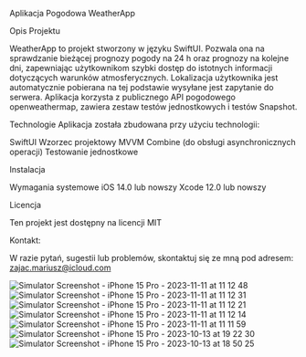 Aplikacja Pogodowa WeatherApp

Opis Projektu

WeatherApp to projekt stworzony w języku SwiftUI. Pozwala ona na sprawdzanie bieżącej prognozy pogody na 24 h  oraz prognozy na kolejne dni, zapewniając użytkownikom szybki dostęp do istotnych informacji dotyczących warunków atmosferycznych.
Lokalizacja użytkownika jest automatycznie pobierana na tej podstawie wysyłane jest zapytanie do serwera. 
Aplikacja korzysta z publicznego API pogodowego openweathermap,  zawiera zestaw testów jednostkowych i testów Snapshot. 

Technologie
Aplikacja została zbudowana przy użyciu technologii:

SwiftUI
Wzorzec projektowy MVVM
Combine (do obsługi asynchronicznych operacji)
Testowanie jednostkowe

Instalacja

Wymagania systemowe
iOS 14.0 lub nowszy
Xcode 12.0 lub nowszy

Licencja

Ten projekt jest dostępny na licencji MIT 

Kontakt: 

W razie pytań, sugestii lub problemów, skontaktuj się ze mną pod adresem: zajac.mariusz@icloud.com

![Simulator Screenshot - iPhone 15 Pro - 2023-11-11 at 11 12 48](https://github.com/MariuszZajac/WeatherApp/assets/93003863/1c59d437-4229-4e25-9465-967d1a33e58c)
![Simulator Screenshot - iPhone 15 Pro - 2023-11-11 at 11 12 31](https://github.com/MariuszZajac/WeatherApp/assets/93003863/99681541-ad36-4791-94fe-ce7e63544e5d)
![Simulator Screenshot - iPhone 15 Pro - 2023-11-11 at 11 12 21](https://github.com/MariuszZajac/WeatherApp/assets/93003863/6772c5db-6215-4687-8599-33f1aa5401b6)
![Simulator Screenshot - iPhone 15 Pro - 2023-11-11 at 11 12 14](https://github.com/MariuszZajac/WeatherApp/assets/93003863/d60b905e-4d78-4ea1-a5d3-83480a734775)
![Simulator Screenshot - iPhone 15 Pro - 2023-11-11 at 11 11 59](https://github.com/MariuszZajac/WeatherApp/assets/93003863/cb8ea838-8025-410c-8072-ad3bb559387a)
![Simulator Screenshot - iPhone 15 Pro - 2023-10-13 at 19 22 30](https://github.com/MariuszZajac/WeatherApp/assets/93003863/6278feaa-e02b-42e7-96fb-d37c69204218)
![Simulator Screenshot - iPhone 15 Pro - 2023-10-13 at 18 50 25](https://github.com/MariuszZajac/WeatherApp/assets/93003863/eee8b089-0646-452f-b3ee-bc39e363e1dd)
